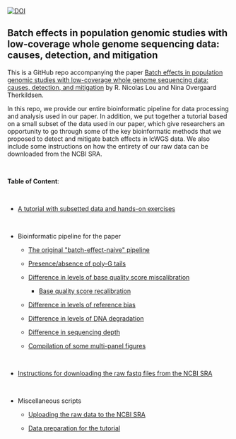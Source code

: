 [![DOI](https://zenodo.org/badge/308741089.svg)](https://zenodo.org/badge/latestdoi/308741089)

## Batch effects in population genomic studies with low-coverage whole genome sequencing data: causes, detection, and mitigation

This is a GitHub repo accompanying the paper [Batch effects in population genomic studies with low-coverage whole genome sequencing data: causes, detection, and mitigation](https://doi.org/10.22541/au.162791857.78788821/v2) by R. Nicolas Lou and Nina Overgaard Therkildsen. 

In this repo, we provide our entire bioinformatic pipeline for data processing and analysis used in our paper. In addition, we put together a tutorial based on a small subset of the data used in our paper, which give researchers an opportunity to go through some of the key bioinformatic methods that we proposed to detect and mitigate batch effects in lcWGS data. We also include some instructions on how the entirety of our raw data can be downloaded from the NCBI SRA.

<br>

**Table of Content**: 

<br>

* [A tutorial with subsetted data and hands-on exercises](https://github.com/therkildsen-lab/batch-effect/blob/main/tutorial/tutorial.md)

<br>

* Bioinformatic pipeline for the paper

    * [The original "batch-effect-naive" pipeline](https://github.com/therkildsen-lab/batch-effect/blob/main/markdown/original_pipeline.md)  

    * [Presence/absence of poly-G tails](https://github.com/therkildsen-lab/batch-effect/blob/main/markdown/polyg.md)  

    * [Difference in levels of base quality score miscalibration](https://github.com/therkildsen-lab/batch-effect/blob/main/markdown/base_quality.md)
    
        * [Base quality score recalibration](https://github.com/therkildsen-lab/batch-effect/blob/main/markdown/bqsr.md)

    * [Difference in levels of reference bias](https://github.com/therkildsen-lab/batch-effect/blob/main/markdown/reference_bias.md)

    * [Difference in levels of DNA degradation](https://github.com/therkildsen-lab/batch-effect/blob/main/markdown/degradation.md)

    * [Difference in sequencing depth](https://github.com/therkildsen-lab/batch-effect/blob/main/markdown/depth.md)

    * [Compilation of some multi-panel figures](https://github.com/therkildsen-lab/batch-effect/blob/main/markdown/figures.md)

<br>

* [Instructions for downloading the raw fastq files from the NCBI SRA](https://github.com/therkildsen-lab/batch-effect/blob/main/markdown/data_download.md)

<br>

* Miscellaneous scripts

  * [Uploading the raw data to the NCBI SRA](https://github.com/therkildsen-lab/batch-effect/blob/main/markdown/data_upload.md)

  * [Data preparation for the tutorial](https://github.com/therkildsen-lab/batch-effect/blob/main/tutorial/data_prep.md)
